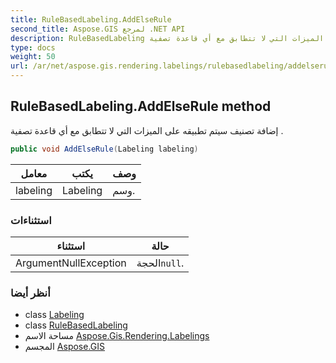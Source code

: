 ```yaml
---
title: RuleBasedLabeling.AddElseRule
second_title: Aspose.GIS لمرجع .NET API
description: RuleBasedLabeling طريقة. إضافة تصنيف سيتم تطبيقه على الميزات التي لا تتطابق مع أي قاعدة تصفية .
type: docs
weight: 50
url: /ar/net/aspose.gis.rendering.labelings/rulebasedlabeling/addelserule/
---
```

## RuleBasedLabeling.AddElseRule method

إضافة تصنيف سيتم تطبيقه على الميزات التي لا تتطابق مع أي قاعدة تصفية .

```csharp
public void AddElseRule(Labeling labeling)
```

| معامل | يكتب | وصف |
| --- | --- | --- |
| labeling | Labeling | وسم. |

### استثناءات

| استثناء | حالة |
| --- | --- |
| ArgumentNullException | الحجة`null`. |

### أنظر أيضا

* class [Labeling](../../labeling/)
* class [RuleBasedLabeling](../)
* مساحة الاسم [Aspose.Gis.Rendering.Labelings](../../rulebasedlabeling/)
* المجسم [Aspose.GIS](../../../)


